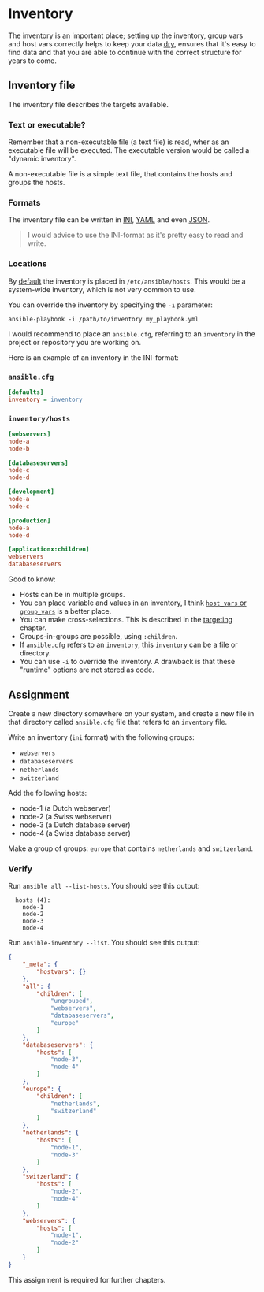 # Inventory

The inventory is an important place; setting up the inventory, group vars and host vars correctly helps to keep your data [dry](https://en.wikipedia.org/wiki/Don%27t_repeat_yourself), ensures that it's easy to find data and that you are able to continue with the correct structure for years to come.

## Inventory file

The inventory file describes the targets available.

### Text or executable?

Remember that a non-executable file (a text file) is read, wher as an executable file will be executed. The executable version would be called a "dynamic inventory".

A non-executable file is a simple text file, that contains the hosts and groups the hosts.

### Formats

The inventory file can be written in [INI](https://en.wikipedia.org/wiki/INI_file), [YAML](https://yaml.org) and even [JSON](https://www.json.org/json-en.html).

> I would advice to use the INI-format as it's pretty easy to read and write.

### Locations

By [default](https://docs.ansible.com/ansible/latest/inventory_guide/intro_inventory.html) the inventory is placed in `/etc/ansible/hosts`. This would be a system-wide inventory, which is not very common to use.

You can override the inventory by specifying the `-i` parameter:

```shell
ansible-playbook -i /path/to/inventory my_playbook.yml
```

I would recommend to place an `ansible.cfg`, referring to an `inventory` in the project or repository you are working on.


Here is an example of an inventory in the INI-format:


### `ansible.cfg`

```ini
[defaults]
inventory = inventory
```

### `inventory/hosts`

```ini
[webservers]
node-a
node-b

[databaseservers]
node-c
node-d

[development]
node-a
node-c

[production]
node-a
node-d

[applicationx:children]
webservers
databaseservers
```

Good to know:

- Hosts can be in multiple groups.
- You can place variable and values in an inventory, I think [`host_vars` or `group_vars`](group_host_vars) is a better place.
- You can make cross-selections. This is described in the [targeting](targeting) chapter.
- Groups-in-groups are possible, using `:children`.
- If `ansible.cfg` refers to an `inventory`, this `inventory` can be a file or directory.
- You can use `-i` to override the inventory. A drawback is that these "runtime" options are not stored as code.

## Assignment

Create a new directory somewhere on your system, and create a new file in that directory called `ansible.cfg` file that refers to an `inventory` file.

Write an inventory (`ini` format) with the following groups:

- `webservers`
- `databaseservers`
- `netherlands`
- `switzerland`

Add the following hosts:

- node-1 (a Dutch webserver)
- node-2 (a Swiss webserver)
- node-3 (a Dutch database server)
- node-4 (a Swiss database server)

Make a group of groups: `europe` that contains `netherlands` and `switzerland`.

### Verify

Run `ansible all --list-hosts`. You should see this output:

```text
  hosts (4):
    node-1
    node-2
    node-3
    node-4
```

Run `ansible-inventory --list`. You should see this output:

```json
{
    "_meta": {
        "hostvars": {}
    },
    "all": {
        "children": [
            "ungrouped",
            "webservers",
            "databaseservers",
            "europe"
        ]
    },
    "databaseservers": {
        "hosts": [
            "node-3",
            "node-4"
        ]
    },
    "europe": {
        "children": [
            "netherlands",
            "switzerland"
        ]
    },
    "netherlands": {
        "hosts": [
            "node-1",
            "node-3"
        ]
    },
    "switzerland": {
        "hosts": [
            "node-2",
            "node-4"
        ]
    },
    "webservers": {
        "hosts": [
            "node-1",
            "node-2"
        ]
    }
}
```

This assignment is required for further chapters.
